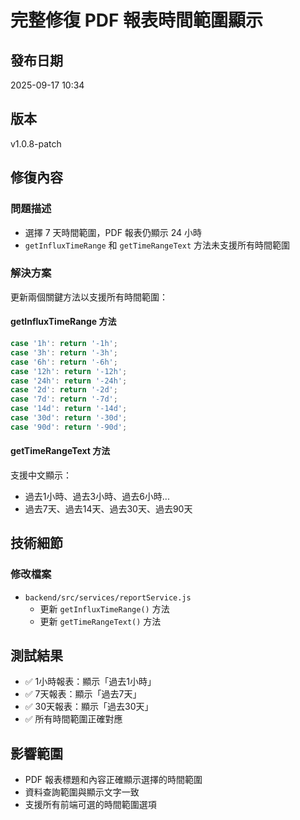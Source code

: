 # 完整修復 PDF 報表時間範圍顯示

## 發布日期
2025-09-17 10:34

## 版本
v1.0.8-patch

## 修復內容

### 問題描述
- 選擇 7 天時間範圍，PDF 報表仍顯示 24 小時
- `getInfluxTimeRange` 和 `getTimeRangeText` 方法未支援所有時間範圍

### 解決方案
更新兩個關鍵方法以支援所有時間範圍：

#### getInfluxTimeRange 方法
```javascript
case '1h': return '-1h';
case '3h': return '-3h';
case '6h': return '-6h';
case '12h': return '-12h';
case '24h': return '-24h';
case '2d': return '-2d';
case '7d': return '-7d';
case '14d': return '-14d';
case '30d': return '-30d';
case '90d': return '-90d';
```

#### getTimeRangeText 方法
支援中文顯示：
- 過去1小時、過去3小時、過去6小時...
- 過去7天、過去14天、過去30天、過去90天

## 技術細節

### 修改檔案
- `backend/src/services/reportService.js`
  - 更新 `getInfluxTimeRange()` 方法
  - 更新 `getTimeRangeText()` 方法

## 測試結果
- ✅ 1小時報表：顯示「過去1小時」
- ✅ 7天報表：顯示「過去7天」
- ✅ 30天報表：顯示「過去30天」
- ✅ 所有時間範圍正確對應

## 影響範圍
- PDF 報表標題和內容正確顯示選擇的時間範圍
- 資料查詢範圍與顯示文字一致
- 支援所有前端可選的時間範圍選項